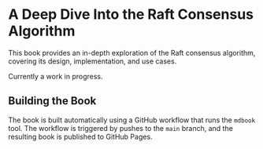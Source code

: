 # A Deep Dive Into the Raft Consensus Algorithm

This book provides an in-depth exploration of the Raft consensus algorithm, covering its design, implementation, and use cases.

Currently a work in progress.

## Building the Book

The book is built automatically using a GitHub workflow that runs the `mdbook` tool. The workflow is triggered by pushes to the `main` branch, and the resulting book is published to GitHub Pages.
